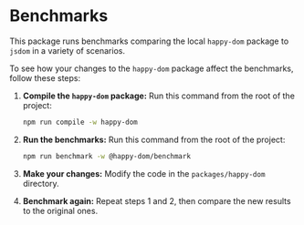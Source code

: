 # Benchmarks

This package runs benchmarks comparing the local `happy-dom` package to `jsdom` in a variety of scenarios.

To see how your changes to the `happy-dom` package affect the benchmarks, follow these steps:

1. **Compile the `happy-dom` package:** Run this command from the root of the project:

    ```sh
    npm run compile -w happy-dom
    ```

2. **Run the benchmarks:** Run this command from the root of the project:

    ```sh
    npm run benchmark -w @happy-dom/benchmark
    ```

3. **Make your changes:** Modify the code in the `packages/happy-dom` directory.
4. **Benchmark again:** Repeat steps 1 and 2, then compare the new results to the original ones.
